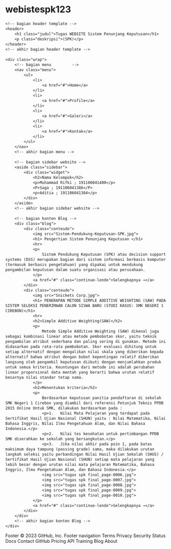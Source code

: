 # webistespk123
<html>
<head>
	<title>WEBSITE Tugas SPK</title>
	<link rel="stylesheet" type="text/css" href="style web.css">
</head>
<body>
	
	<!-- bagian header template -->
	<header>
		<h1 class="judul">Tugas WEBSITE Sistem Penunjang Keputusan</h1>
		<p class="deskripsi">(SPK)</p>
	</header>
	<!-- akhir bagian header template -->
	
	<div class="wrap">
		<!-- bagian menu		 -->
		<nav class="menu">
			<ul>
				<li>
					<a href="#">Home</a>
				</li>
				<li>
					<a href="#">Profile</a>
				</li>
				<li>
					<a href="#">Galeri</a>
				</li>
                <li>
					<a href="#">Kontak</a>
				</li>
			</ul>
		</nav>
		<!-- akhir bagian menu -->
 
		<!-- bagian sidebar website -->
		<aside class="sidebar">
			<div class="widget">
				<h2>Nama Kelompok</h2>
				<p>Muhammad Rifki ; 191106041400</p>
				<P>Saga ; 191106041386</P>
				<p>Aditia ; 191106041384</p>
			</div>
		</aside>
		<!-- akhir bagian sidebar website -->
 
		<!-- bagian konten Blog -->
		<div class="blog">
			<div class="conteudo">
				<img src="Sistem-Pendukung-Keputusan-SPK.jpg">
				<h1> Pengertian Sistem Penunjang Keputusan </h1>
				<hr>
				<p>
					Sistem Pendukung Keputusan (SPK) atau decision support systems (DSS) merupakan bagian dari sistem informasi berbasis komputer (termasuk berbasis pengetahuan) yang dipakai untuk mendukung pengambilan keputusan dalam suatu organisasi atau perusahaan.
				</p>				
				<a href="#" class="continue-lendo">Selengkapnya →</a>
			</div>
			<div class="conteudo">
				<img src="Snickets Corp.jpg">
				<h1> PENERAPAN METODE SIMPLE ADDITIVE WEIGHTING (SAW) PADA SISTEM SELEKSI PENERIMAAN CALON SISWA BARU (STUDI KASUS: SMK NEGERI 1 CIREBON)</h1>
				<hr>
				<h2>Simple Additive Weighting(SAW)</h2>
				<p>
					Metode Simple Additive Weighting (SAW) dikenal juga sebagai kombinasi linear atau metode pembobotan skor, yaitu teknik pengambilan atribut sederhana dan paling sering di gunakan. Metode ini didasarkan pada rata-rata pembobotan. Skor evaluasi dihitung untuk setiap alternatif dengan mengalikan nilai skala yang diberikan kepada alternatif bahwa atribut dengan bobot kepentingan relatif diberikan langsung oleh pengambil keputusan diikuti dengan menjumlahkan produk untuk semua kriteria. Keuntungan dari metode ini adalah perubahan linear proporsional data mentah yang berarti bahwa urutan relatif besarnya nilai standar tetap sama.
				</p>
				<h2>Menentukan kriteria</h2>
				<p>
					Berdasarkan keputusan panitia pendaftaran di sekolah SMK Negeri 1 Cirebon yang diambil dari referensi Petunjuk Teknis PPDB 2015 Online Untuk SMK, dilakukan berdasarkan pada :
					<p>1.	Nilai Mata Pelajaran yang terdapat pada Sertifikat Hasil Ujian Nasional (SHUN) yaitu : Nilai Matematika, Nilai Bahasa Inggris, Nilai Ilmu Pengetahuan Alam, dan Nilai Bahasa Indonesia.</p>
					<p>2.	Nilai tes kesehatan untuk pertimbangan PPDB SMK diserahkan ke sekolah yang bersangkutan.</p>
					<p>3.	Jika nilai akhir pada poin 1, pada batas maksimum daya tampung (passing grade) sama, maka dilakukan urutan langkah seleksi yaitu perbandingan Nilai Hasil Ujian Sekolah (SHUS) / Sertifikat Hasil Ujian Nasional (SHUN) setiap mata pelajaran yang lebih besar dengan urutan nilai mata pelajaran Matematika, Bahasa Inggris, Ilmu Pengetahuan Alam, dan Bahasa Indonesia.</p>
					<img src="tugas spk final_page-0006.jpg">
					<img src="tugas spk final_page-0007.jpg">
					<img src="tugas spk final_page-0008.jpg">
					<img src="tugas spk final_page-0009.jpg">
					<img src="tugas spk final_page-0010.jpg">
				</p>
				<a href="#" class="continue-lendo">Selengkapnya →</a>
			</div>
		</div>
		<!-- akhir bagian konten Blog -->
	</div>
 
</body>
</html>
Footer
© 2023 GitHub, Inc.
Footer navigation
Terms
Privacy
Security
Status
Docs
Contact GitHub
Pricing
API
Training
Blog
About

